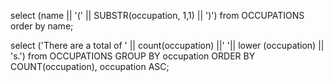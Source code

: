 select (name || '(' || SUBSTR(occupation, 1,1) || ')') from OCCUPATIONS order by name;

select ('There are a total of ' || count(occupation) ||' '|| lower (occupation) || 's.') from OCCUPATIONS GROUP BY occupation ORDER BY COUNT(occupation), occupation ASC;
